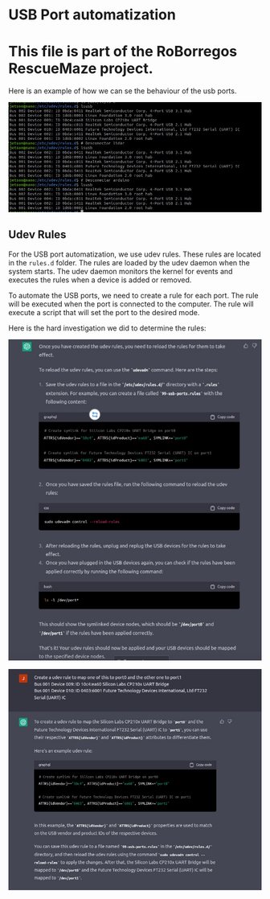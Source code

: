 # USB Port automatization
# This file is part of the RoBorregos RescueMaze project.

Here is an example of how we can se the behaviour of the usb ports.

![USB Ports Behaviour](../../assets/maze/ports_behaviour.jpeg)

## Udev Rules

For the USB port automatization, we use udev rules. These rules are located in the `rules.d` folder. The rules are loaded by the udev daemon when the system starts. The udev daemon monitors the kernel for events and executes the rules when a device is added or removed.

To automate the USB ports, we need to create a rule for each port. The rule will be executed when the port is connected to the computer. The rule will execute a script that will set the port to the desired mode.

Here is the hard investigation we did to determine the rules:

![example1](../../assets/maze/chat_gpt0.jpeg)

![example2](../../assets/maze/chat_gpt1.jpeg)

